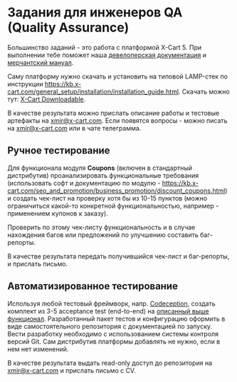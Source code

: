 # Задания для инженеров QA (Quality Assurance)

Большинство заданий - это работа с платформой X-Cart 5. При выполнении тебе поможет наша [девелоперская документация](https://devs.x-cart.com) и [мерчантский мануал](https://kb.x-cart.com). 

Саму платформу нужно скачать и установить на типовой LAMP-стек по инструкции https://kb.x-cart.com/general_setup/installation/installation_guide.html. Скачать можно тут: [X-Cart Downloadable](https://raw.githubusercontent.com/xcart/jobs/master/assets/x-cart-downloadable.tgz).

В качестве результата можно прислать описание работы и тестовые артефакты на xmir@x-cart.com. Если появятся вопросы - можно писать на xmir@x-cart.com или в чате телеграмма.

## Ручное тестирование

Для функционала модуля **Coupons** (включен в стандартный дистрибутив) проанализировать функциональные требования (использовать софт и документацию по модулю - https://kb.x-cart.com/seo_and_promotion/business_promotion/discount_coupons.html) и создать чек-лист на проверку хотя бы из 10-15 пунктов (можно ограничиться какой-то конкретной функциональностью, например - применением купонов к заказу).  

Проверить по этому чек-листу функциональность и в случае нахождения багов или предложений по улучшению составить баг-репорты.

В качестве результата передать получившийся чек-лист и баг-репорты, и прислать письмо.

## Автоматизированное тестирование 

Используя любой тестовый фреймворк, напр. [Codeception](https://codeception.com/docs/02-GettingStarted), создать комплект из 3-5 acceptance test (end-to-end) на [описанный выше функционал](https://github.com/xcart/jobs/blob/master/qa-engineer.md#%D1%80%D1%83%D1%87%D0%BD%D0%BE%D0%B5-%D1%82%D0%B5%D1%81%D1%82%D0%B8%D1%80%D0%BE%D0%B2%D0%B0%D0%BD%D0%B8%D0%B5). Разработанный пакет тестов и конфигурацию оформить в виде самостоятельного репозитория с документацией по запуску.
Вести разработку необходимо с использованием системы контроля версий Git. Сам дистрибутив платформы добавлять не нужно, если в нем нет изменений.

В качестве результата выдать read-only доступ до репозитория на xmir@x-cart.com и прислать письмо с CV.
